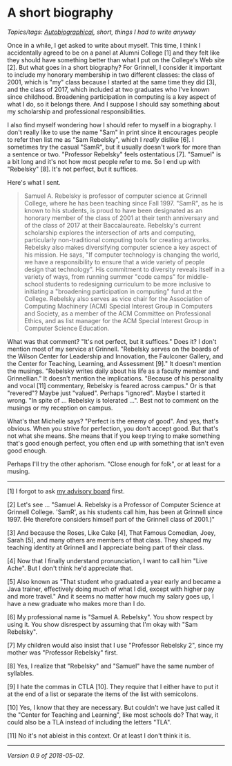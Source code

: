A short biography
=================

*Topics/tags: [Autobiographical](index-autobiographical), short, things I had to write anyway*

Once in a while, I get asked to write about myself.  This time, I think I
accidentally agreed to be on a panel at Alumni College [1] and they felt
like they should have something better than what I put on the College's
Web site [2].  But what goes in a short biography?  For Grinnell, I consider
it important to include my honorary membership in two different classes:
the class of 2001, which is "my" class because I started at the same time
they did [3], and the class of 2017, which included at two graduates who
I've known since childhood.  Broadening participation in computing is a
key aspect of what I do, so it belongs there.  And I suppose I should
say something about my scholarship and professional responsibilities.

I also find myself wondering how I should refer to myself in a biography.
I don't really like to use the name "Sam" in print since it encourages
people to refer then list me as "Sam Rebelsky", which I *really* dislike
[6].   I sometimes try the casual "SamR", but it usually doesn't work
for more than a sentence or two.  "Professor Rebelsky" feels ostentatious 
[7].  "Samuel" is a bit long and it's not how most people refer to me.
So I end up with "Rebelsky" [8].  It's not perfect, but it suffices.

Here's what I sent.

> Samuel A. Rebelsky is professor of computer science at Grinnell College,
where he has been teaching since Fall 1997.  "SamR", as he is known to
his students, is proud to have been designated as an honorary member of
the class of 2001 at their tenth anniversary and of the class of 2017
at their Baccalaureate.  Rebelsky's current scholarship explores the
intersection of arts and computing, particularly non-traditional computing
tools for creating artworks.  Rebelsky also makes diversifying computer
science a key aspect of his mission.  He says, "If computer technology
is changing the world, we have a responsibility to ensure that a wide
variety of people design that technology".  His commitment to diversity
reveals itself in a variety of ways, from running summer "code camps" for
middle-school students to redesigning curriculum to be more inclusive to
initiating a "broadening participation in computing" fund at the College.
Rebelsky also serves as vice chair for the Association of Computing
Machinery (ACM) Special Interest Group in Computers and Society, as a
member of the ACM Committee on Professional Ethics, and as list manager
for the ACM Special Interest Group in Computer Science Education.

What was that comment?  "It's not perfect, but it suffices."  Does it?
I don't mention most of my service at Grinnell.  "Rebelsky serves
on the boards of the Wilson Center for Leadership and Innovation,
the Faulconer Gallery, and the Center for Teaching, Learning, and
Assessment [9]."  It doesn't mention the musings.  "Rebelsky writes
daily about his life as a faculty member and Grinnellian."  It doesn't
mention the implications.  "Because of his personality and vocal [11]
commentary, Rebelsky is feared across campus."  Or is that "revered"?
Maybe just "valued".  Perhaps "ignored".  Maybe I started it wrong.
"In spite of ... Rebelsky is tolerated ...".  Best not to comment on
the musings or my reception on campus.

What's that Michelle says?  "Perfect is the enemy of good".  And yes,
that's obvious.  When you strive for perfection, you don't accept good.
But that's not what she means.  She means that if you keep trying to make
something that's good enough perfect, you often end up with something that
isn't even good enough.

Perhaps I'll try the other aphorism.  "Close enough for folk", or at least
for a musing.

---

[1] I forgot to ask [my advisory board](my-advisory-board) first.

[2] Let's see ... "Samuel A. Rebelsky is a Professor of Computer
Science at Grinnell College.  'SamR', as his students call him, has
been at Grinnell since 1997.  (He therefore considers himself part of
the Grinnell class of 2001.)"

[3] And because the Roses, Like Cake [4], That Famous Comedian, Joey, Sarah
[5], and many others are members of that class.  They shaped my teaching
identity at Grinnell and I appreciate being part of their class.

[4] Now that I finally understand pronunciation, I want to call him
"Live Ache".  But I don't think he'd appreciate that.

[5] Also known as "That student who graduated a year early and became
a Java trainer, effectively doing much of what I did, except with higher
pay and more travel."  And it seems no matter how much my salary goes
up, I have a new graduate who makes more than I do.

[6] My professional name is "Samuel A. Rebelsky".  You show respect by
using it.  You show disrespect by assuming that I'm okay with "Sam Rebelsky".

[7] My children would also insist that I use "Professor Rebelsky 2", since
my mother was "Professor Rebelsky" first.

[8] Yes, I realize that "Rebelsky" and "Samuel" have the same number of
syllables.  

[9] I hate the commas in CTLA [10].   They require that I either have to put it
at the end of a list or separate the items of the list with semicolons.

[10] Yes, I know that they are necessary.  But couldn't we have just
called it the "Center for Teaching and Learning", like most schools do?
That way, it could also be a TLA instead of including the letters "TLA".

[11] No it's not ableist in this context.  Or at least I don't think it is.

---

*Version 0.9 of 2018-05-02.*
